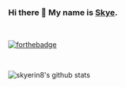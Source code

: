 ### Hi there 👋 My name is [Skye](https://skyerin8.github.io/).

<br>

[![forthebadge](https://forthebadge.com/images/badges/60-percent-of-the-time-works-every-time.svg)](https://forthebadge.com)

<br>

![skyerin8's github stats](https://github-readme-stats.vercel.app/api?username=skyerin8&show_icons=true&theme=tokyonight&count_private=true)


